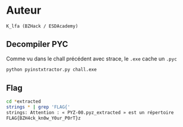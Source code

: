 # Auteur

`K_lfa (BZHack / ESDAcademy)`

## Decompiler PYC

Comme vu dans le chall précédent avec strace, le `.exe` cache un `.pyc`

```bash
python pyinstxtractor.py chall.exe
```

## Flag

```bash
cd *extracted
strings * | grep 'FLAG{'
strings: Attention : « PYZ-00.pyz_extracted » est un répertoire
FLAG{BZH4ck_kn0w_Y0ur_P0rT}z
```
